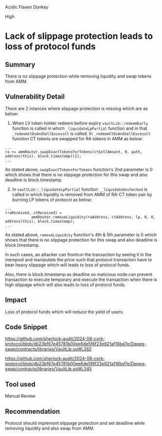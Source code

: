 Acidic Flaxen Donkey

High

# Lack of slippage protection leads to loss of protocol funds

## Summary

There is no slippage protection while removing liquidity and swap tokens from AMM.

## Vulnerability Detail

There are 2 intances where slippage protection is missing which are as below:

1. When LV token holder redeem before expiry `vaultLib::redeemEarly` function is called in which `_liquidateLpPartial` function and in that  `_redeemCtDsAndSellExcessCt` is called. In `_redeemCtDsAndSellExcessCt` function CT tokens are swapped for RA tokens in AMM as below:

```solidity
...
ra += ammRouter.swapExactTokensForTokens(ctSellAmount, 0, path, address(this), block.timestamp)[1];
...
```
As stated above, `swapExactTokensForTokens` function's 2nd parameter is 0 which shows that there is no slippage protection for this 
swap and also deadline is block.timestamp.

2. In `vaultLib::_liquidateLpPartial` function `__liquidateUnchecked` is called in which liquidity is removed from AMM of RA-CT token pair by burning LP tokens of protocol as below:

```solidity
...
(raReceived, ctReceived) =
            ammRouter.removeLiquidity(raAddress, ctAddress, lp, 0, 0, address(this), block.timestamp);
...
```
As stated above, `removeLiquidity` function's 4th & 5th parameter is 0 which shows that there is no slippage protection for this swap and also deadline is block.timestamp.

In such cases, an attacker can frontrun the transaction by seeing it in the mempool and manipulate the price such that protocol transaction have to bear heavy slippage which will leads to loss of protocol funds.

Also, there is block.timestamp as deadline so malicious node can prevent transaction to execute temporary and  execute the transaction when there is high slippage which will also leads to loss of protocol funds.

## Impact

Loss of protocol funds which will reduce the yield of users.

## Code Snippet

https://github.com/sherlock-audit/2024-08-cork-protocol/blob/db23bf67e45781b00ee6de5f6f23e621af16bd7e/Depeg-swap/contracts/libraries/VaultLib.sol#L282

https://github.com/sherlock-audit/2024-08-cork-protocol/blob/db23bf67e45781b00ee6de5f6f23e621af16bd7e/Depeg-swap/contracts/libraries/VaultLib.sol#L345

## Tool used

Manual Review

## Recommendation

Protocol should implement slippage protection and set deadline while removing liquidity and also swap from AMM.